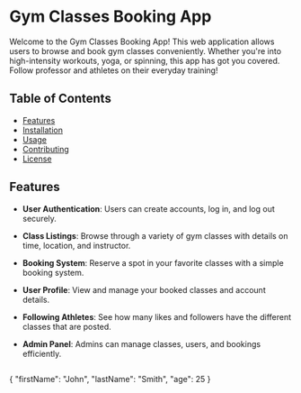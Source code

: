 # Gym Classes Booking App

Welcome to the Gym Classes Booking App! This web application allows users to browse and book gym classes conveniently. Whether you're into high-intensity workouts, yoga, or spinning, this app has got you covered.
Follow professor and athletes on their everyday training!

## Table of Contents

- [Features](#features)
- [Installation](#installation)
- [Usage](#usage)
- [Contributing](#contributing)
- [License](#license)

## Features

- **User Authentication**: Users can create accounts, log in, and log out securely.
- **Class Listings**: Browse through a variety of gym classes with details on time, location, and instructor.
- **Booking System**: Reserve a spot in your favorite classes with a simple booking system.
- **User Profile**: View and manage your booked classes and account details.
- **Following Athletes**: See how many likes and followers have the different classes that are posted.
- **Admin Panel**: Admins can manage classes, users, and bookings efficiently.


	```
{
  "firstName": "John",
  "lastName": "Smith",
  "age": 25
}
```
